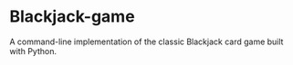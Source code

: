 # Blackjack-game
A command-line implementation of the classic Blackjack card game built with Python.

